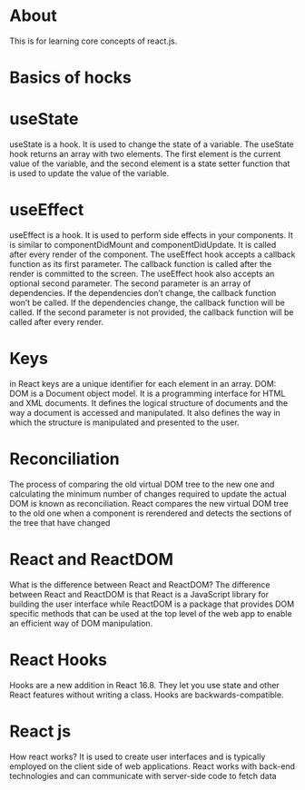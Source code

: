 # About
This is for learning core concepts of react.js.


# Basics of hocks

# useState
useState is a hook. It is used to change the state of a variable. The useState hook returns an array with two elements. The first element is the current value of the variable, and the second element is a state setter function that is used to update the value of the variable.

# useEffect
useEffect is a hook. It is used to perform side effects in your components. It is similar to componentDidMount and componentDidUpdate. It is called after every render of the component. The useEffect hook accepts a callback function as its first parameter. The callback function is called after the render is committed to the screen. The useEffect hook also accepts an optional second parameter. The second parameter is an array of dependencies. If the dependencies don’t change, the callback function won’t be called. If the dependencies change, the callback function will be called. If the second parameter is not provided, the callback function will be called after every render.


# Keys
in React keys are a unique identifier for each element in an array.
DOM: DOM is a Document object model. It is a programming interface for HTML and XML documents. It defines the logical structure of documents and the way a document is accessed and manipulated. It also defines the way in which the structure is manipulated and presented to the user.

# Reconciliation
The process of comparing the old virtual DOM tree to the new one and calculating the minimum number of changes required to update the actual DOM is known as reconciliation. React compares the new virtual DOM tree to the old one when a component is rerendered and detects the sections of the tree that have changed

# React and ReactDOM
What is the difference between React and ReactDOM? The difference between React and ReactDOM is that React is a JavaScript library for building the user interface while ReactDOM is a package that provides DOM specific methods that can be used at the top level of the web app to enable an efficient way of DOM manipulation.

# React Hooks
Hooks are a new addition in React 16.8. They let you use state and other React features without writing a class. Hooks are backwards-compatible.

# React js
How react works? 
It is used to create user interfaces and is typically employed on the client side of web applications. React works with back-end technologies and can communicate with server-side code to fetch data